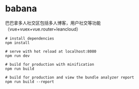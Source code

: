 # babana
巴巴拿多人社交区包括多人博客，用户社交等功能（vue+vuex+vue.router+leancloud）

  
    # install dependencies
    npm install

    # serve with hot reload at localhost:8080
    npm run dev

    # build for production with minification
    npm run build

    # build for production and view the bundle analyzer report
    npm run build --report

